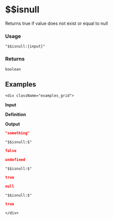 # $$isnull

Returns true if value does not exist or equal to null

### Usage
```transformers
"$$isnull:{input}"
```
### Returns
`boolean`

## Examples

```mdx-code-block
<div className="examples_grid">
```

**Input**

**Definition**

**Output**



```json
"something"
```
```transformers
"$$isnull:$"
```
```json
false
```

```json
undefined
```
```transformers
"$$isnull:$"
```
```json
true
```

```json
null
```
```transformers
"$$isnull:$"
```
```json
true
```
```mdx-code-block
</div>
```
